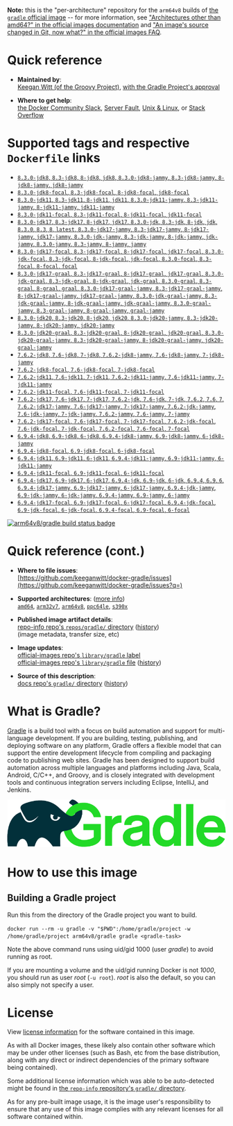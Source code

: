 <!--

********************************************************************************

WARNING:

    DO NOT EDIT "gradle/README.md"

    IT IS AUTO-GENERATED

    (from the other files in "gradle/" combined with a set of templates)

********************************************************************************

-->

**Note:** this is the "per-architecture" repository for the `arm64v8` builds of [the `gradle` official image](https://hub.docker.com/_/gradle) -- for more information, see ["Architectures other than amd64?" in the official images documentation](https://github.com/docker-library/official-images#architectures-other-than-amd64) and ["An image's source changed in Git, now what?" in the official images FAQ](https://github.com/docker-library/faq#an-images-source-changed-in-git-now-what).

# Quick reference

-	**Maintained by**:  
	[Keegan Witt (of the Groovy Project)](https://github.com/keeganwitt/docker-gradle), [with the Gradle Project's approval](https://discuss.gradle.org/t/official-docker-images/21159/8)

-	**Where to get help**:  
	[the Docker Community Slack](https://dockr.ly/comm-slack), [Server Fault](https://serverfault.com/help/on-topic), [Unix & Linux](https://unix.stackexchange.com/help/on-topic), or [Stack Overflow](https://stackoverflow.com/help/on-topic)

# Supported tags and respective `Dockerfile` links

-	[`8.3.0-jdk8`, `8.3-jdk8`, `8-jdk8`, `jdk8`, `8.3.0-jdk8-jammy`, `8.3-jdk8-jammy`, `8-jdk8-jammy`, `jdk8-jammy`](https://github.com/keeganwitt/docker-gradle/blob/f2462744bc16e4c55fd53fba45e9d4c46d8417de/jdk8/Dockerfile)
-	[`8.3.0-jdk8-focal`, `8.3-jdk8-focal`, `8-jdk8-focal`, `jdk8-focal`](https://github.com/keeganwitt/docker-gradle/blob/f2462744bc16e4c55fd53fba45e9d4c46d8417de/jdk8-focal/Dockerfile)
-	[`8.3.0-jdk11`, `8.3-jdk11`, `8-jdk11`, `jdk11`, `8.3.0-jdk11-jammy`, `8.3-jdk11-jammy`, `8-jdk11-jammy`, `jdk11-jammy`](https://github.com/keeganwitt/docker-gradle/blob/f2462744bc16e4c55fd53fba45e9d4c46d8417de/jdk11/Dockerfile)
-	[`8.3.0-jdk11-focal`, `8.3-jdk11-focal`, `8-jdk11-focal`, `jdk11-focal`](https://github.com/keeganwitt/docker-gradle/blob/f2462744bc16e4c55fd53fba45e9d4c46d8417de/jdk11-focal/Dockerfile)
-	[`8.3.0-jdk17`, `8.3-jdk17`, `8-jdk17`, `jdk17`, `8.3.0-jdk`, `8.3-jdk`, `8-jdk`, `jdk`, `8.3.0`, `8.3`, `8`, `latest`, `8.3.0-jdk17-jammy`, `8.3-jdk17-jammy`, `8-jdk17-jammy`, `jdk17-jammy`, `8.3.0-jdk-jammy`, `8.3-jdk-jammy`, `8-jdk-jammy`, `jdk-jammy`, `8.3.0-jammy`, `8.3-jammy`, `8-jammy`, `jammy`](https://github.com/keeganwitt/docker-gradle/blob/f2462744bc16e4c55fd53fba45e9d4c46d8417de/jdk17/Dockerfile)
-	[`8.3.0-jdk17-focal`, `8.3-jdk17-focal`, `8-jdk17-focal`, `jdk17-focal`, `8.3.0-jdk-focal`, `8.3-jdk-focal`, `8-jdk-focal`, `jdk-focal`, `8.3.0-focal`, `8.3-focal`, `8-focal`, `focal`](https://github.com/keeganwitt/docker-gradle/blob/f2462744bc16e4c55fd53fba45e9d4c46d8417de/jdk17-focal/Dockerfile)
-	[`8.3.0-jdk17-graal`, `8.3-jdk17-graal`, `8-jdk17-graal`, `jdk17-graal`, `8.3.0-jdk-graal`, `8.3-jdk-graal`, `8-jdk-graal`, `jdk-graal`, `8.3.0-graal`, `8.3-graal`, `8-graal`, `graal`, `8.3.0-jdk17-graal-jammy`, `8.3-jdk17-graal-jammy`, `8-jdk17-graal-jammy`, `jdk17-graal-jammy`, `8.3.0-jdk-graal-jammy`, `8.3-jdk-graal-jammy`, `8-jdk-graal-jammy`, `jdk-graal-jammy`, `8.3.0-graal-jammy`, `8.3-graal-jammy`, `8-graal-jammy`, `graal-jammy`](https://github.com/keeganwitt/docker-gradle/blob/f2462744bc16e4c55fd53fba45e9d4c46d8417de/jdk17-graal/Dockerfile)
-	[`8.3.0-jdk20`, `8.3-jdk20`, `8-jdk20`, `jdk20`, `8.3.0-jdk20-jammy`, `8.3-jdk20-jammy`, `8-jdk20-jammy`, `jdk20-jammy`](https://github.com/keeganwitt/docker-gradle/blob/f2462744bc16e4c55fd53fba45e9d4c46d8417de/jdk20/Dockerfile)
-	[`8.3.0-jdk20-graal`, `8.3-jdk20-graal`, `8-jdk20-graal`, `jdk20-graal`, `8.3.0-jdk20-graal-jammy`, `8.3-jdk20-graal-jammy`, `8-jdk20-graal-jammy`, `jdk20-graal-jammy`](https://github.com/keeganwitt/docker-gradle/blob/f2462744bc16e4c55fd53fba45e9d4c46d8417de/jdk20-graal/Dockerfile)
-	[`7.6.2-jdk8`, `7.6-jdk8`, `7-jdk8`, `7.6.2-jdk8-jammy`, `7.6-jdk8-jammy`, `7-jdk8-jammy`](https://github.com/keeganwitt/docker-gradle/blob/2b40b42e9b856c796fcb15b33bea409118b5c745/jdk8/Dockerfile)
-	[`7.6.2-jdk8-focal`, `7.6-jdk8-focal`, `7-jdk8-focal`](https://github.com/keeganwitt/docker-gradle/blob/2b40b42e9b856c796fcb15b33bea409118b5c745/jdk8-focal/Dockerfile)
-	[`7.6.2-jdk11`, `7.6-jdk11`, `7-jdk11`, `7.6.2-jdk11-jammy`, `7.6-jdk11-jammy`, `7-jdk11-jammy`](https://github.com/keeganwitt/docker-gradle/blob/2b40b42e9b856c796fcb15b33bea409118b5c745/jdk11/Dockerfile)
-	[`7.6.2-jdk11-focal`, `7.6-jdk11-focal`, `7-jdk11-focal`](https://github.com/keeganwitt/docker-gradle/blob/2b40b42e9b856c796fcb15b33bea409118b5c745/jdk11-focal/Dockerfile)
-	[`7.6.2-jdk17`, `7.6-jdk17`, `7-jdk17`, `7.6.2-jdk`, `7.6-jdk`, `7-jdk`, `7.6.2`, `7.6`, `7`, `7.6.2-jdk17-jammy`, `7.6-jdk17-jammy`, `7-jdk17-jammy`, `7.6.2-jdk-jammy`, `7.6-jdk-jammy`, `7-jdk-jammy`, `7.6.2-jammy`, `7.6-jammy`, `7-jammy`](https://github.com/keeganwitt/docker-gradle/blob/2b40b42e9b856c796fcb15b33bea409118b5c745/jdk17/Dockerfile)
-	[`7.6.2-jdk17-focal`, `7.6-jdk17-focal`, `7-jdk17-focal`, `7.6.2-jdk-focal`, `7.6-jdk-focal`, `7-jdk-focal`, `7.6.2-focal`, `7.6-focal`, `7-focal`](https://github.com/keeganwitt/docker-gradle/blob/2b40b42e9b856c796fcb15b33bea409118b5c745/jdk17-focal/Dockerfile)
-	[`6.9.4-jdk8`, `6.9-jdk8`, `6-jdk8`, `6.9.4-jdk8-jammy`, `6.9-jdk8-jammy`, `6-jdk8-jammy`](https://github.com/keeganwitt/docker-gradle/blob/06672bd7ca729b51ef850b51306882c61a8ca606/jdk8/Dockerfile)
-	[`6.9.4-jdk8-focal`, `6.9-jdk8-focal`, `6-jdk8-focal`](https://github.com/keeganwitt/docker-gradle/blob/06672bd7ca729b51ef850b51306882c61a8ca606/jdk8-focal/Dockerfile)
-	[`6.9.4-jdk11`, `6.9-jdk11`, `6-jdk11`, `6.9.4-jdk11-jammy`, `6.9-jdk11-jammy`, `6-jdk11-jammy`](https://github.com/keeganwitt/docker-gradle/blob/06672bd7ca729b51ef850b51306882c61a8ca606/jdk11/Dockerfile)
-	[`6.9.4-jdk11-focal`, `6.9-jdk11-focal`, `6-jdk11-focal`](https://github.com/keeganwitt/docker-gradle/blob/06672bd7ca729b51ef850b51306882c61a8ca606/jdk11-focal/Dockerfile)
-	[`6.9.4-jdk17`, `6.9-jdk17`, `6-jdk17`, `6.9.4-jdk`, `6.9-jdk`, `6-jdk`, `6.9.4`, `6.9`, `6`, `6.9.4-jdk17-jammy`, `6.9-jdk17-jammy`, `6-jdk17-jammy`, `6.9.4-jdk-jammy`, `6.9-jdk-jammy`, `6-jdk-jammy`, `6.9.4-jammy`, `6.9-jammy`, `6-jammy`](https://github.com/keeganwitt/docker-gradle/blob/06672bd7ca729b51ef850b51306882c61a8ca606/jdk17/Dockerfile)
-	[`6.9.4-jdk17-focal`, `6.9-jdk17-focal`, `6-jdk17-focal`, `6.9.4-jdk-focal`, `6.9-jdk-focal`, `6-jdk-focal`, `6.9.4-focal`, `6.9-focal`, `6-focal`](https://github.com/keeganwitt/docker-gradle/blob/06672bd7ca729b51ef850b51306882c61a8ca606/jdk17-focal/Dockerfile)

[![arm64v8/gradle build status badge](https://img.shields.io/jenkins/s/https/doi-janky.infosiftr.net/job/multiarch/job/arm64v8/job/gradle.svg?label=arm64v8/gradle%20%20build%20job)](https://doi-janky.infosiftr.net/job/multiarch/job/arm64v8/job/gradle/)

# Quick reference (cont.)

-	**Where to file issues**:  
	[https://github.com/keeganwitt/docker-gradle/issues](https://github.com/keeganwitt/docker-gradle/issues?q=)

-	**Supported architectures**: ([more info](https://github.com/docker-library/official-images#architectures-other-than-amd64))  
	[`amd64`](https://hub.docker.com/r/amd64/gradle/), [`arm32v7`](https://hub.docker.com/r/arm32v7/gradle/), [`arm64v8`](https://hub.docker.com/r/arm64v8/gradle/), [`ppc64le`](https://hub.docker.com/r/ppc64le/gradle/), [`s390x`](https://hub.docker.com/r/s390x/gradle/)

-	**Published image artifact details**:  
	[repo-info repo's `repos/gradle/` directory](https://github.com/docker-library/repo-info/blob/master/repos/gradle) ([history](https://github.com/docker-library/repo-info/commits/master/repos/gradle))  
	(image metadata, transfer size, etc)

-	**Image updates**:  
	[official-images repo's `library/gradle` label](https://github.com/docker-library/official-images/issues?q=label%3Alibrary%2Fgradle)  
	[official-images repo's `library/gradle` file](https://github.com/docker-library/official-images/blob/master/library/gradle) ([history](https://github.com/docker-library/official-images/commits/master/library/gradle))

-	**Source of this description**:  
	[docs repo's `gradle/` directory](https://github.com/docker-library/docs/tree/master/gradle) ([history](https://github.com/docker-library/docs/commits/master/gradle))

# What is Gradle?

[Gradle](https://gradle.org/) is a build tool with a focus on build automation and support for multi-language development. If you are building, testing, publishing, and deploying software on any platform, Gradle offers a flexible model that can support the entire development lifecycle from compiling and packaging code to publishing web sites. Gradle has been designed to support build automation across multiple languages and platforms including Java, Scala, Android, C/C++, and Groovy, and is closely integrated with development tools and continuous integration servers including Eclipse, IntelliJ, and Jenkins.

![logo](https://raw.githubusercontent.com/docker-library/docs/c3d3ca6beed000f9ba6eabc98f3399158f520256/gradle/logo.png)

# How to use this image

## Building a Gradle project

Run this from the directory of the Gradle project you want to build.

`docker run --rm -u gradle -v "$PWD":/home/gradle/project -w /home/gradle/project arm64v8/gradle gradle <gradle-task>`

Note the above command runs using uid/gid 1000 (user *gradle*) to avoid running as root.

If you are mounting a volume and the uid/gid running Docker is not *1000*, you should run as user *root* (`-u root`). *root* is also the default, so you can also simply not specify a user.

# License

View [license information](https://gradle.org/license/) for the software contained in this image.

As with all Docker images, these likely also contain other software which may be under other licenses (such as Bash, etc from the base distribution, along with any direct or indirect dependencies of the primary software being contained).

Some additional license information which was able to be auto-detected might be found in [the `repo-info` repository's `gradle/` directory](https://github.com/docker-library/repo-info/tree/master/repos/gradle).

As for any pre-built image usage, it is the image user's responsibility to ensure that any use of this image complies with any relevant licenses for all software contained within.
